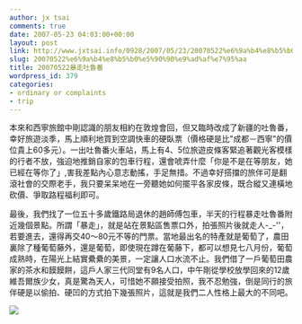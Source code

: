 ```yaml
---
author: jx tsai
comments: true
date: 2007-05-23 04:03:00+00:00
layout: post
link: http://www.jxtsai.info/0928/2007/05/23/20070522%e6%9a%b4%e8%b5%b0%e5%90%90%e9%ad%af%e7%95%aa/
slug: 20070522%e6%9a%b4%e8%b5%b0%e5%90%90%e9%ad%af%e7%95%aa
title: 20070522暴走吐魯番
wordpress_id: 379
categories:
- ordinary or complaints
- trip
---
```


本來和西寧旅館中剛認識的朋友相約在敦煌會回，但又臨時改成了新疆的吐魯番，幸好旅遊淡季，馬上順利地買到空調快車的硬臥票（價格硬是比"成都－西寧"的價位貴上60多元）。一出吐魯番火車站，馬上有4、5位旅遊皮條客緊追著觀光客模樣的行者不放，強迫地推銷自家的包車行程，還會唬弄什麼「你是不是在等朋友，她已經在等你了」,害我差點內心意志動搖，手足無措。不過幸好搭擋的旅伴可是翻滾社會的交際老手，我只要呆呆地在一旁聽她如何擺平各家皮條，既合縱又連橫地砍價、爭取路程福利即可。  
  
最後，我們找了一位五十多歲鐵路局退休的趙師傅包車，半天的行程暴走吐魯番附近幾個景點。所謂「暴走」，就是站在景點區售票口外，拍張照片後就走人-_-''，若要進去，還得再交40～80元不等的門票。當地最出名的特產就是葡萄了，農田裏除了種葡萄藤外，還是葡萄，即使現在蹲在葡藤下，都可以想見七八月份，葡萄成熟時，在陽光上結實纍纍的美景，一定讓人口水流不止。我們借了一戶葡萄田農家的茶水和饃饃餅，這戶人家三代同堂有9名人口，中午剛從學校放學回來的12歲維吾爾族少女，真是驚為天人，可惜她不願接受拍照，我不忍勉強，倒是同行的旅伴硬是以偷拍、硬凹的方式拍下幾張照片，這就是我們二人性格上最大的不同吧。  
  
![](https://farm1.static.flickr.com/234/517784178_36b4139135.jpg)

